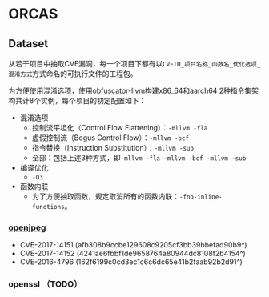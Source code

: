# ORCAS

## Dataset

从若干项目中抽取CVE漏洞，每一个项目下都有以`CVEID_项目名称_函数名_优化选项_混淆方式`方式命名的可执行文件的工程包。

为方便使用混淆选项，使用[obfuscator-llvm](https://github.com/obfuscator-llvm/obfuscator)构建x86_64和aarch64 2种指令集架构共计8个实例，每个项目的初定配置如下：

- 混淆选项
  - 控制流平坦化（Control Flow Flattening）：`-mllvm -fla`
  - 虚假控制流（Bogus Control Flow）：`-mllvm -bcf`
  - 指令替换（Instruction Substitution）：`-mllvm -sub`
  - 全部：包括上述3种方式，即`-mllvm -fla -mllvm -bcf -mllvm -sub`
- 编译优化
  - `-O3`
- 函数内联
  - 为了方便抽取函数，规定取消所有的函数内联：`-fno-inline-functions`。

### [openjpeg](https://github.com/uclouvain/openjpeg)

- CVE-2017-14151 (afb308b9ccbe129608c9205cf3bb39bbefad90b9^)
- CVE-2017-14152 (4241ae6fbbf1de9658764a80944dc8108f2b4154^)
- CVE-2016-4796 (162f6199c0cd3ec1c6c6dc65e41b2faab92b2d91^)

### openssl （TODO）

